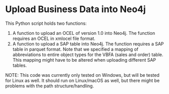# Upload Business Data into Neo4j

This Python script holds two functions:

1. A function to upload an OCEL of version 1.0 into Neo4j. The function requires an OCEL in xmlocel file format.
2. A function to upload a SAP table into Neo4j. The function requires a SAP table in parquet format. Note that we specified a mapping of abbreviations to entire object types for the VBFA (sales and order) table. This mapping might have to be altered when uploading different SAP tables.

NOTE: This code was currently only tested on Windows, but will be tested for Linux as well. It should run on Linux/macOS as well, but there might be problems with the path structure/handling.
